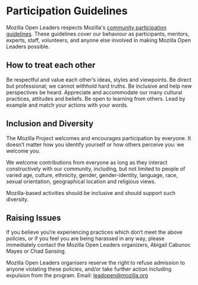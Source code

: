 <!--- MOZFEST PARTICIPATION GUIDLINES --->
# Participation Guidelines

Mozilla Open Leaders respects Mozilla's [community participation guidelines](https://www.mozilla.org/en-US/about/governance/policies/participation/). These guidelines cover our behaviour as participants, mentors, experts, staff, volunteers, and anyone else involved in making Mozilla Open Leaders possible.

## How to treat each other

Be respectful and value each other’s ideas, styles and viewpoints.
Be direct but professional; we cannot withhold hard truths.
Be inclusive and help new perspectives be heard.
Appreciate and accommodate our many cultural practices, attitudes and beliefs.
Be open to learning from others.
Lead by example and match your actions with your words.

## Inclusion and Diversity

The Mozilla Project welcomes and encourages participation by everyone. It doesn’t matter how you identify yourself or how others perceive you: we welcome you.

We welcome contributions from everyone as long as they interact constructively with our community, including, but not limited to people of varied age, culture, ethnicity, gender, gender-identity, language, race, sexual orientation, geographical location and religious views.

Mozilla-based activities should be inclusive and should support such diversity.

## Raising Issues

If you believe you‘re experiencing practices which don‘t meet the above policies, or if you feel you are being harassed in any way, please immediately contact the Mozilla Open Leaders organizers, Abigail Cabunoc Mayes or Chad Sansing.

Mozilla Open Leaders  organisers reserve the right to refuse admission to anyone violating these policies, and/or take further action including expulsion from the program.
Email: leadopen@mozilla.org
<!--- END MOZFEST PARTICIPATION GUIDLINES --->
